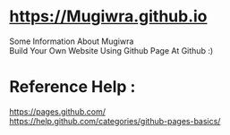 # https://Mugiwra.github.io
Some Information About Mugiwra <br>
Build Your Own Website Using Github Page At Github :)
# Reference Help : 
https://pages.github.com/ <br>
https://help.github.com/categories/github-pages-basics/
